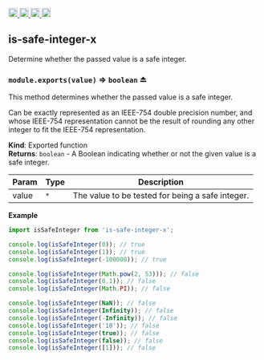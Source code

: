 <a href="https://travis-ci.org/Xotic750/is-safe-integer-x"
   title="Travis status">
<img
   src="https://travis-ci.org/Xotic750/is-safe-integer-x.svg?branch=master"
   alt="Travis status" height="18"/>
</a>
<a href="https://david-dm.org/Xotic750/is-safe-integer-x"
   title="Dependency status">
<img src="https://david-dm.org/Xotic750/is-safe-integer-x.svg"
   alt="Dependency status" height="18"/>
</a>
<a href="https://david-dm.org/Xotic750/is-safe-integer-x#info=devDependencies"
   title="devDependency status">
<img src="https://david-dm.org/Xotic750/is-safe-integer-x/dev-status.svg"
   alt="devDependency status" height="18"/>
</a>
<a href="https://badge.fury.io/js/is-safe-integer-x" title="npm version">
<img src="https://badge.fury.io/js/is-safe-integer-x.svg"
   alt="npm version" height="18"/>
</a>
<a name="module_is-safe-integer-x"></a>

## is-safe-integer-x

Determine whether the passed value is a safe integer.

<a name="exp_module_is-safe-integer-x--module.exports"></a>

### `module.exports(value)` ⇒ <code>boolean</code> ⏏

This method determines whether the passed value is a safe integer.

Can be exactly represented as an IEEE-754 double precision number, and
whose IEEE-754 representation cannot be the result of rounding any other
integer to fit the IEEE-754 representation.

**Kind**: Exported function  
**Returns**: <code>boolean</code> - A Boolean indicating whether or not the given value is a
safe integer.

| Param | Type            | Description                                      |
| ----- | --------------- | ------------------------------------------------ |
| value | <code>\*</code> | The value to be tested for being a safe integer. |

**Example**

```js
import isSafeInteger from 'is-safe-integer-x';

console.log(isSafeInteger(0)); // true
console.log(isSafeInteger(1)); // true
console.log(isSafeInteger(-100000)); // true

console.log(isSafeInteger(Math.pow(2, 53))); // false
console.log(isSafeInteger(0.1)); // false
console.log(isSafeInteger(Math.PI)); // false

console.log(isSafeInteger(NaN)); // false
console.log(isSafeInteger(Infinity)); // false
console.log(isSafeInteger(-Infinity)); // false
console.log(isSafeInteger('10')); // false
console.log(isSafeInteger(true)); // false
console.log(isSafeInteger(false)); // false
console.log(isSafeInteger([1])); // false
```
